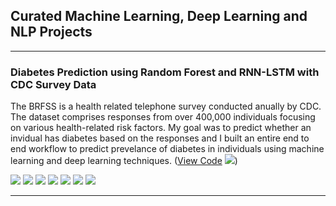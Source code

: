 ## Curated Machine Learning, Deep Learning and NLP Projects

---
### Diabetes Prediction using Random Forest and RNN-LSTM with CDC Survey Data

The BRFSS is a health related telephone survey conducted anually by CDC. The dataset comprises responses from over 400,000 individuals focusing on various health-related risk factors. My goal was to predict whether an invidual has diabetes based on the responses and I built an entire end to end workflow to predict prevelance of diabetes in individuals using machine learning and deep learning techniques. ([View Code](https://colab.research.google.com/drive/1j8tg9IQpLnMZbguNvT715ACqKfhf1Edo?usp=sharing) [![](https://colab.research.google.com/assets/colab-badge.svg)](#))



[![](https://img.shields.io/badge/python-3670A0?style=for-the-badge&logo=python&logoColor=ffdd54)](#)
[![](https://img.shields.io/badge/r-%23276DC3.svg?style=for-the-badge&logo=r&logoColor=white)](#)
[![](https://img.shields.io/badge/TensorFlow-%23FF6F00.svg?style=for-the-badge&logo=TensorFlow&logoColor=white)](#)
[![](https://img.shields.io/badge/Keras-%23D00000.svg?style=for-the-badge&logo=Keras&logoColor=white)](#)
[![](https://img.shields.io/badge/scikit--learn-%23F7931E.svg?style=for-the-badge&logo=scikit-learn&logoColor=white)](#)
[![](https://img.shields.io/badge/numpy-%23013243.svg?style=for-the-badge&logo=numpy&logoColor=white)](#)
[![](https://img.shields.io/badge/pandas-%23150458.svg?style=for-the-badge&logo=pandas&logoColor=white)](#)

<!--[![](https://img.shields.io/badge/PyTorch-%23EE4C2C.svg?style=for-the-badge&logo=PyTorch&logoColor=white)](#)-->
<!-- [![](https://img.shields.io/badge/SciPy-%230C55A5.svg?style=for-the-badge&logo=scipy&logoColor=%white)](#) -->
---
